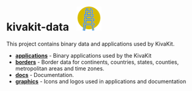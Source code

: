 # kivakit-data &nbsp; ![](graphics/logos/kivakit/kivakit-64.png)

This project contains binary data and applications used by KivaKit.

- [**applications**](applications) - Binary applications used by the KivaKit
- [**borders**](borders) - Border data for continents, countries, states, counties, metropolitan areas and time zones.
- [**docs**](borders) - Documentation.
- [**graphics**](graphics) - Icons and logos used in applications and documentation
